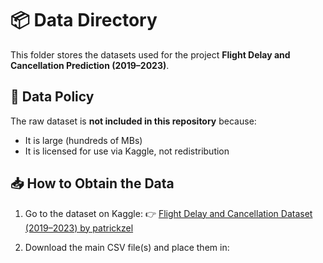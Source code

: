 # 📦 Data Directory

This folder stores the datasets used for the project **Flight Delay and Cancellation Prediction (2019–2023)**.

## 🚫 Data Policy
The raw dataset is **not included in this repository** because:
- It is large (hundreds of MBs)
- It is licensed for use via Kaggle, not redistribution

## 📥 How to Obtain the Data

1. Go to the dataset on Kaggle:
   👉 [Flight Delay and Cancellation Dataset (2019–2023) by patrickzel](https://www.kaggle.com/datasets/patrickzel/flight-delay-and-cancellation-dataset-2019-2023)

2. Download the main CSV file(s) and place them in:
